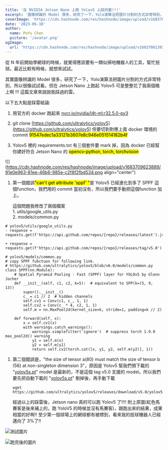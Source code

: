 ```yaml
---
title: '在 NVIDIA Jetson Nano 上跑 Yolov5 上踩的雷!!!'
excerpt: '圖像辨識的 Model 很多，研究了一下，Yolo演算法把圖片分割的方式非常特別，所以很像試試看。但在 Jetson Nano 上跑起 Yolov5 可是整整花了我兩個晚上啊 !!! 這篇文章來說說我踩過的雷。'
coverImage: 'https://cdn.hashnode.com/res/hashnode/image/upload/v1683708139372/6910adc4-ca5f-4efc-8f27-bd58894a7e17.png?w=1600&h=840&fit=crop&crop=entropy&auto=compress,format&format=webp'
date: '2023-05-10'
author:
  name: PoYu Chen
  picture: '/avatar.png'
ogImage: 
  url: 'https://cdn.hashnode.com/res/hashnode/image/upload/v1683708139372/6910adc4-ca5f-4efc-8f27-bd58894a7e17.png?w=1600&h=840&fit=crop&crop=entropy&auto=compress,format&format=webp'
---
```


從 N 年前開始學網球的時候，就覺得應該要有一類似掃地機器人的工具，幫忙撿球。最近比較有時候，就想來試試。

其實圖像辨識的 Model 很多，研究了一下，Yolo演算法把圖片分割的方式非常特別，所以很像試試看。但在 Jetson Nano 上跑起 Yolov5 可是整整花了我兩個晚上啊 !!! 這篇文章來說說我踩過的雷。

以下五大點是踩雷結論:

1. 用官方的 docker 跑起來 [nvcr.io/nvidia/l4t-ml:r32.5.0-py3](http://nvcr.io/nvidia/l4t-ml:r32.5.0-py3)
    
2. git clone [https://github.com/ultralytics/yolov5](https://github.com/ultralytics/yolov5) 但要切到對應上面 docker 環境的commit <mark>91547edec1a33121b3607e8c946e051514182b4f</mark>
    
3. Yolov5 裡的 requirements.txt 有三個套件要 mark 掉，因為 docker 已經幫你建好符合 Jetson Nano 的 <mark>opencv-python, torch, torchvision</mark>
    

![](https://cdn.hashnode.com/res/hashnode/image/upload/v1683709623889/91e0e963-81ee-46b6-985e-c2f8f2fbd534.png align="center")

1. 第一個錯誤<mark>"can't get attribute 'sppf' "</mark>是 Yolov5 已經進化到多了 SPPF 這個function，我們用的 commit 當初沒有，所以我們要手動把這個function 加上。
    
    這個問題我修改了兩個檔案  
    1\. utils/google\_utils.py  
    2\. models/common.py
    

```plaintext
# yolov5/utils/google_utils.py
- response = requests.get(f'https://api.github.com/repos/{repo}/releases/latest').json() 

+ response = requests.get(f'https://api.github.com/repos/{repo}/releases/tag/v5.0').json() 

# yolov5/models/common.py 
# copy SPPF fubctuon for following link.
# https://github.com/ultralytics/yolov5/blob/v6.0/models/common.py
class SPPF(nn.Module):
    # Spatial Pyramid Pooling - Fast (SPPF) layer for YOLOv5 by Glenn Jocher
    def __init__(self, c1, c2, k=5):  # equivalent to SPP(k=(5, 9, 13))
        super().__init__()
        c_ = c1 // 2  # hidden channels
        self.cv1 = Conv(c1, c_, 1, 1)
        self.cv2 = Conv(c_ * 4, c2, 1, 1)
        self.m = nn.MaxPool2d(kernel_size=k, stride=1, padding=k // 2)

    def forward(self, x):
        x = self.cv1(x)
        with warnings.catch_warnings():
            warnings.simplefilter('ignore')  # suppress torch 1.9.0 max_pool2d() warning
            y1 = self.m(x)
            y2 = self.m(y1)
            return self.cv2(torch.cat([x, y1, y2, self.m(y2)], 1))
```

1. 第二個錯誤是，"the size of tensor a(80) must match the size of tensor b (56) at non-singleton dimension 3"，原因是 Yolov5 幫我們預下載的 "[yolov5s.pt](http://yolov5s.pt)" model 是最新的，不是這個 tag v5.0 支援的 model。所以我們要先把自動下載的 "[yolov5s.pt](http://yolov5s.pt)" 刪掉後，再手動下載
    
    ```plaintext
    wget https://github.com/ultralytics/yolov5/releases/download/v5.0/yolov5s.pt
    ```
    
    經過以上的踩雷後，Jetson nano 真的可以跑 Yolov5 了!!!! 附上原圖(紅色馬賽客是後來補上的，跑 YoloV5 的時候並沒有馬賽客)，跟跑出來的結果，成果相當的好啊!! 至少第一個球場上的網球都有被標到，看來我的撿球機器人已經邁向了 3%了!!
    

![測試圖片](https://cdn.hashnode.com/res/hashnode/image/upload/v1683710132655/62c5c439-ffd6-42f0-b782-28584cb546dd.jpeg)

![跑完後的圖片](https://cdn.hashnode.com/res/hashnode/image/upload/v1683710156035/e30fd96d-52bf-4e15-97c0-557732f732f0.jpeg)